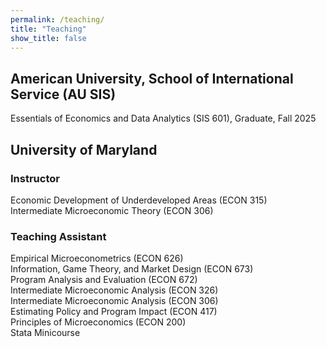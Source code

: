 ```yaml
---
permalink: /teaching/
title: "Teaching"
show_title: false
---
```


## American University, School of International Service (AU SIS)

Essentials of Economics and Data Analytics (SIS 601), Graduate, Fall 2025

## University of Maryland

### Instructor

Economic Development of Underdeveloped Areas (ECON 315)\
Intermediate Microeconomic Theory (ECON 306)

### Teaching Assistant

Empirical Microeconometrics (ECON 626)\
Information, Game Theory, and Market Design (ECON 673)\
Program Analysis and Evaluation (ECON 672)\
Intermediate Microeconomic Analysis (ECON 326)\
Intermediate Microeconomic Analysis (ECON 306)\
Estimating Policy and Program Impact (ECON 417)\
Principles of Microeconomics (ECON 200)\
Stata Minicourse
